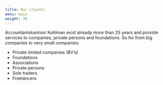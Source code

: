 ```yaml
---
title: Our clients
menu: main
weight: 30
---
```

Accountantskantoor Kuhlman exist already more than 25 years and provide services to companies, private persons and foundations. So for from big companies to very small companies:

- Private limited companies (BV’s)
- Foundations
- Associations
- Private persons
- Sole traders
- Freelancers
